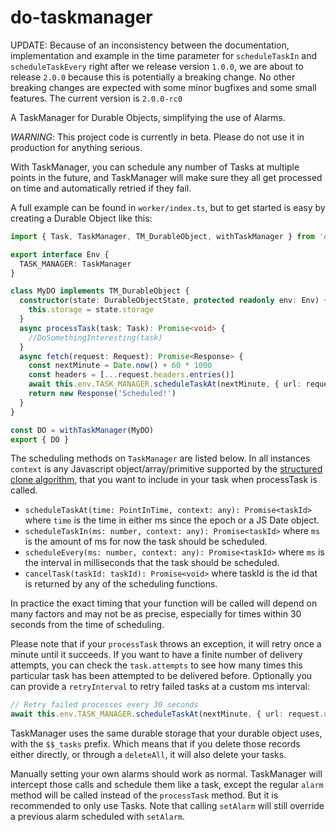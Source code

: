 # do-taskmanager

UPDATE: Because of an inconsistency between the documentation, implementation and example in the time parameter for `scheduleTaskIn` and `scheduleTaskEvery` right after we release version `1.0.0`, we are about to release `2.0.0` because this is potentially a breaking change. No other breaking changes are expected with some minor bugfixes and some small features.
The current version is `2.0.0-rc0`

A TaskManager for Durable Objects, simplifying the use of Alarms.

_WARNING_: This project code is currently in beta. Please do not use it in production for anything serious.

With TaskManager, you can schedule any number of Tasks at multiple points in the future, and TaskManager will make sure they all get processed on time and automatically retried if they fail.

A full example can be found in `worker/index.ts`, but to get started is easy by creating a Durable Object like this:

```typescript
import { Task, TaskManager, TM_DurableObject, withTaskManager } from 'do-taskmanager'

export interface Env {
  TASK_MANAGER: TaskManager
}

class MyDO implements TM_DurableObject {
  constructor(state: DurableObjectState, protected readonly env: Env) {
    this.storage = state.storage
  }
  async processTask(task: Task): Promise<void> {
    //DoSomethingInteresting(task)
  }
  async fetch(request: Request): Promise<Response> {
    const nextMinute = Date.now() + 60 * 1000
    const headers = [...request.headers.entries()]
    await this.env.TASK_MANAGER.scheduleTaskAt(nextMinute, { url: request.url, headers })
    return new Response('Scheduled!')
  }
}

const DO = withTaskManager(MyDO)
export { DO }
```

The scheduling methods on `TaskManager` are listed below. In all instances `context` is any Javascript object/array/primitive supported by the [structured clone algorithm](https://developer.mozilla.org/en-US/docs/Web/API/Web_Workers_API/Structured_clone_algorithm), that you want
to include in your task when processTask is called.

- `scheduleTaskAt(time: PointInTime, context: any): Promise<taskId>` where `time` is the time in either ms since the epoch or a JS Date object.
- `scheduleTaskIn(ms: number, context: any): Promise<taskId>` where `ms` is the amount of ms for now the task should be scheduled.
- `scheduleEvery(ms: number, context: any): Promise<taskId>` where `ms` is the interval in milliseconds that the task should be scheduled.
- `cancelTask(taskId: taskId): Promise<void>` where taskId is the id that is returned by any of the scheduling functions.

In practice the exact timing that your function will be called will depend on many factors and may not be as precise, especially for times within 30 seconds from the time of scheduling.

Please note that if your `processTask` throws an exception, it will retry once a minute until it succeeds. If you want to have a finite number of delivery attempts, you can check the `task.attempts` to see how many times this particular task has been attempted to be delivered before. Optionally you can provide a `retryInterval` to retry failed tasks at a custom ms interval:

```typescript
// Retry failed processes every 30 seconds
await this.env.TASK_MANAGER.scheduleTaskAt(nextMinute, { url: request.url, headers }, { retryInvertval: 30000 })
```

TaskManager uses the same durable storage that your durable object uses, with the `$$_tasks` prefix. Which means that if you delete those records either directly, or through a `deleteAll`, it will also delete your tasks.

Manually setting your own alarms should work as normal. TaskManager will intercept those calls and schedule them like a task, except the regular `alarm` method will be called instead of the `processTask` method. But it is recommended to only use Tasks. Note that calling `setAlarm` will still override a previous alarm scheduled with `setAlarm`.
